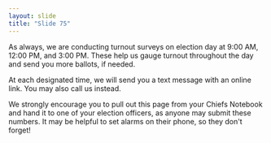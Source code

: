 ```yaml
---
layout: slide
title: "Slide 75"
---
```


As always, we are conducting turnout surveys on election day at 9:00 AM, 12:00 PM, and 3:00 PM. These help us gauge turnout throughout the day and send you more ballots, if needed.

At each designated time, we will send you a text message with an online link. You may also call us instead.

We strongly encourage you to pull out this page from your Chiefs Notebook and hand it to one of your election officers, as anyone may submit these numbers. It may be helpful to set alarms on their phone, so they don't forget!
